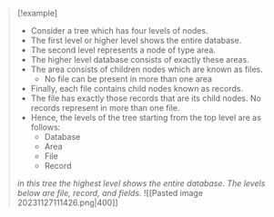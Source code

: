 
>[!example] 
>- Consider a tree which has four levels of nodes.
>- The first level or higher level shows the entire database.
>- The second level represents a node of type area.
>- The higher level database consists of exactly these areas.
>- The area consists of children nodes which are known as files.
>	- No file can be present in more than one area
>- Finally, each file contains child nodes known as records.
>- The file has exactly those records that are its child nodes. No records represent in more than one file.
>- Hence, the levels of the tree starting from the top level are as follows:
>	- Database
>	- Area
>	- File
>	- Record
>
>*in this tree the highest level shows the entire database. The levels below are file, record, and fields.*
![[Pasted image 20231127111426.png|400]]